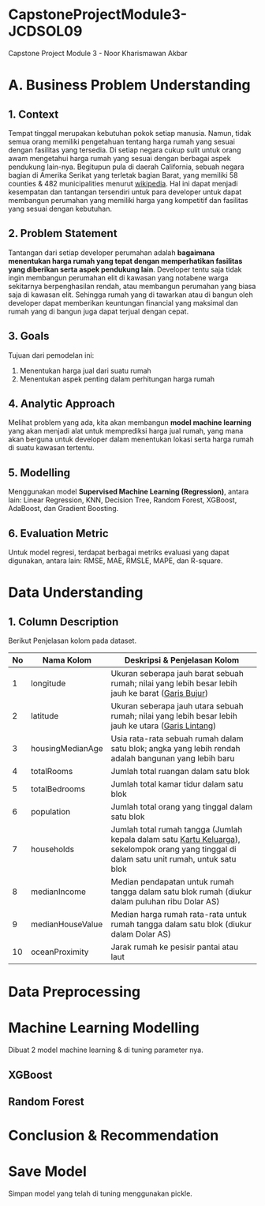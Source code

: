# CapstoneProjectModule3-JCDSOL09
Capstone Project Module 3 - Noor Kharismawan Akbar

# A. Business Problem Understanding

## 1. Context
Tempat tinggal merupakan kebutuhan pokok setiap manusia. Namun, tidak semua orang memiliki pengetahuan tentang harga rumah yang sesuai dengan fasilitas yang tersedia. Di setiap negara cukup sulit untuk orang awam mengetahui harga rumah yang sesuai dengan berbagai aspek pendukung lain-nya. Begitupun pula di daerah California, sebuah negara bagian di Amerika Serikat yang terletak bagian Barat, yang memiliki 58 counties & 482 municipalities menurut [wikipedia](https://simple.wikipedia.org/wiki/List_of_cities_and_towns_in_California). Hal ini dapat menjadi kesempatan dan tantangan tersendiri untuk para developer untuk dapat membangun perumahan yang memiliki harga yang kompetitif dan fasilitas yang sesuai dengan kebutuhan.

## 2. Problem Statement
Tantangan dari setiap developer perumahan adalah **bagaimana menentukan harga rumah yang tepat dengan memperhatikan fasilitas yang diberikan serta aspek pendukung lain**. Developer tentu saja tidak ingin membangun perumahan elit di kawasan yang notabene warga sekitarnya berpenghasilan rendah, atau membangun perumahan yang biasa saja di kawasan elit. Sehingga rumah yang di tawarkan atau di bangun oleh developer dapat memberikan keuntungan financial yang maksimal dan rumah yang di bangun juga dapat terjual dengan cepat.

## 3. Goals
Tujuan dari pemodelan ini:
1. Menentukan harga jual dari suatu rumah
2. Menentukan aspek penting dalam perhitungan harga rumah

## 4. Analytic Approach
Melihat problem yang ada, kita akan membangun **model machine learning** yang akan menjadi alat untuk memprediksi harga jual rumah, yang mana akan berguna untuk developer dalam menentukan lokasi serta harga rumah di suatu kawasan tertentu.

## 5. Modelling
Menggunakan model **Supervised Machine Learning (Regression)**, antara lain: Linear Regression, KNN, Decision Tree, Random Forest, XGBoost, AdaBoost, dan Gradient Boosting.

## 6. Evaluation Metric
Untuk model regresi, terdapat berbagai metriks evaluasi yang dapat digunakan, antara lain: RMSE, MAE, RMSLE, MAPE, dan R-square.

# Data Understanding

## 1. Column Description
Berikut Penjelasan kolom pada dataset.

| No | Nama Kolom | Deskripsi & Penjelasan Kolom |
| -- | -- | -- |
| 1 | longitude | Ukuran seberapa jauh barat sebuah rumah; nilai yang lebih besar lebih jauh ke barat ([Garis Bujur](https://id.wikipedia.org/wiki/Garis_bujur)) |
| 2 | latitude | Ukuran seberapa jauh utara sebuah rumah; nilai yang lebih besar lebih jauh ke utara ([Garis Lintang](https://id.wikipedia.org/wiki/Garis_lintang)) |
| 3 | housingMedianAge | Usia rata-rata sebuah rumah dalam satu blok; angka yang lebih rendah adalah bangunan yang lebih baru |
| 4 | totalRooms | Jumlah total ruangan dalam satu blok |
| 5 | totalBedrooms | Jumlah total kamar tidur dalam satu blok |
| 6 | population | Jumlah total orang yang tinggal dalam satu blok |
| 7 | households | Jumlah total rumah tangga (Jumlah kepala dalam satu [Kartu Keluarga](https://id.wikipedia.org/wiki/Kartu_Keluarga)), sekelompok orang yang tinggal di dalam satu unit rumah, untuk satu blok |
| 8 | medianIncome | Median pendapatan untuk rumah tangga dalam satu blok rumah (diukur dalam puluhan ribu Dolar AS)| |
| 9 | medianHouseValue | Median harga rumah rata-rata untuk rumah tangga dalam satu blok (diukur dalam Dolar AS) |
| 10 | oceanProximity | Jarak rumah ke pesisir pantai atau laut |

# Data Preprocessing

# Machine Learning Modelling
Dibuat 2 model machine learning & di tuning parameter nya.

## XGBoost

## Random Forest

# Conclusion & Recommendation

# Save Model
Simpan model yang telah di tuning menggunakan pickle.
